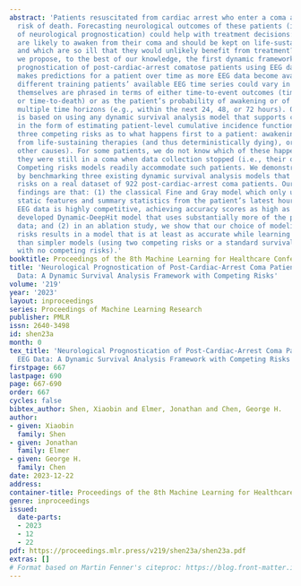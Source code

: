 ```yaml
---
abstract: 'Patients resuscitated from cardiac arrest who enter a coma are at high
  risk of death. Forecasting neurological outcomes of these patients (i.e., the task
  of neurological prognostication) could help with treatment decisions: which patients
  are likely to awaken from their coma and should be kept on life-sustaining therapies,
  and which are so ill that they would unlikely benefit from treatment? In this paper,
  we propose, to the best of our knowledge, the first dynamic framework for neurological
  prognostication of post-cardiac-arrest comatose patients using EEG data: our framework
  makes predictions for a patient over time as more EEG data become available, and
  different training patients’ available EEG time series could vary in length. Predictions
  themselves are phrased in terms of either time-to-event outcomes (time-to-awakening
  or time-to-death) or as the patient’s probability of awakening or of dying across
  multiple time horizons (e.g., within the next 24, 48, or 72 hours). Our framework
  is based on using any dynamic survival analysis model that supports competing risks
  in the form of estimating patient-level cumulative incidence functions. We consider
  three competing risks as to what happens first to a patient: awakening, being withdrawn
  from life-sustaining therapies (and thus deterministically dying), or dying (by
  other causes). For some patients, we do not know which of these happened first since
  they were still in a coma when data collection stopped (i.e., their outcome is censored).
  Competing risks models readily accommodate such patients. We demonstrate our framework
  by benchmarking three existing dynamic survival analysis models that support competing
  risks on a real dataset of 922 post-cardiac-arrest coma patients. Our main experimental
  findings are that: (1) the classical Fine and Gray model which only uses a patient’s
  static features and summary statistics from the patient’s latest hour’s worth of
  EEG data is highly competitive, achieving accuracy scores as high as the recently
  developed Dynamic-DeepHit model that uses substantially more of the patient’s EEG
  data; and (2) in an ablation study, we show that our choice of modeling three competing
  risks results in a model that is at least as accurate while learning more information
  than simpler models (using two competing risks or a standard survival analysis setup
  with no competing risks).'
booktitle: Proceedings of the 8th Machine Learning for Healthcare Conference
title: 'Neurological Prognostication of Post-Cardiac-Arrest Coma Patients Using EEG
  Data: A Dynamic Survival Analysis Framework with Competing Risks'
volume: '219'
year: '2023'
layout: inproceedings
series: Proceedings of Machine Learning Research
publisher: PMLR
issn: 2640-3498
id: shen23a
month: 0
tex_title: 'Neurological Prognostication of Post-Cardiac-Arrest Coma Patients Using
  EEG Data: A Dynamic Survival Analysis Framework with Competing Risks'
firstpage: 667
lastpage: 690
page: 667-690
order: 667
cycles: false
bibtex_author: Shen, Xiaobin and Elmer, Jonathan and Chen, George H.
author:
- given: Xiaobin
  family: Shen
- given: Jonathan
  family: Elmer
- given: George H.
  family: Chen
date: 2023-12-22
address:
container-title: Proceedings of the 8th Machine Learning for Healthcare Conference
genre: inproceedings
issued:
  date-parts:
  - 2023
  - 12
  - 22
pdf: https://proceedings.mlr.press/v219/shen23a/shen23a.pdf
extras: []
# Format based on Martin Fenner's citeproc: https://blog.front-matter.io/posts/citeproc-yaml-for-bibliographies/
---
```

